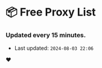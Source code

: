 # :package: Free Proxy List
### Updated every 15 minutes.

- Last updated: `2024-08-03 22:06`

:heart:
